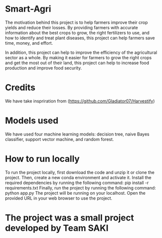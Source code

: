 # Smart-Agri
The motivation behind this project is to help farmers improve their crop yields and reduce their losses. By providing farmers with accurate information about the best crops to grow, the right fertilizers to use, and how to identify and treat plant diseases, this project can help farmers save time, money, and effort.

In addition, this project can help to improve the efficiency of the agricultural sector as a whole. By making it easier for farmers to grow the right crops and get the most out of their land, this project can help to increase food production and improve food security.

# Credits

We have take inspriration from (https://github.com/Gladiator07/Harvestify)

# Models used

We have used four machine learning models: decision tree, naive Bayes classifier, support vector machine, and random forest.

# How to run locally

To run the project locally, first download the code and unzip it or clone the project.
Then, create a new conda environment and activate it.
Install the required dependencies by running the following command:
pip install -r requirements.txt
Finally, run the project by running the following command:
python app.py
The project will be running on your localhost. Open the provided URL in your web browser to use the project.

# The project was a small project developed by Team SAKI

